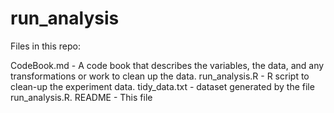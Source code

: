 # run_analysis

Files in this repo:

CodeBook.md - A code book that describes the variables, the data, and any transformations or work to clean up the data.
run_analysis.R - R script to clean-up the experiment data.
tidy_data.txt - dataset generated by the file run_analysis.R.
README - This file
